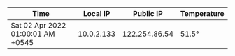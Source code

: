 | Time     | Local IP | Public IP | Temperature |
| ----------- | ----------- | ----------- | ----------- |
| Sat 02 Apr 2022 01:00:01 AM +0545      | 10.0.2.133     | 122.254.86.54  | 51.5° |
